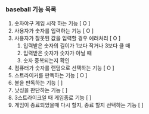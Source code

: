 ### baseball 기능 목록 

1. 숫자야구 게임 시작 하는 기능 [ O ]
2. 사용자가 숫자를 입력하는 기능 [ O ]
3. 사용자가 잘못된 값을 입력할 경우 에러처리 [ O ]
   1) 입력받은 숫자의 길이가 1보다 작거나 3보다 클 때
   2) 입력받은 숫자가 숫자가 아닐 때
   3) 숫자 중복되는지 확인
4. 컴퓨터가 숫자를 랜덤으로 선택하는 기능 [ O ]
5. 스트라이커를 판독하는 기능 [ O ]
6. 볼을 판독하는 기능 [ ]
7. 낫싱을 판단하는 기능 [ ]
8. 3스트라이크일 때 게임종료 기능 [ ]
9. 게임이 종료되었을때 다시 할지, 종료 할지 선택하는 기능 [ ]